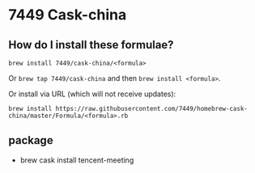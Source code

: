# 7449 Cask-china

## How do I install these formulae?
`brew install 7449/cask-china/<formula>`

Or `brew tap 7449/cask-china` and then `brew install <formula>`.

Or install via URL (which will not receive updates):

```
brew install https://raw.githubusercontent.com/7449/homebrew-cask-china/master/Formula/<formula>.rb
```

## package

* brew cask install tencent-meeting
